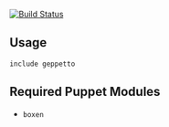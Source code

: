 [![Build Status](https://travis-ci.org/adamcrews/puppet-geppetto.png?branch=master)](https://travis-ci.org/adamcrews/puppet-geppetto)

## Usage

```puppet
include geppetto
```

## Required Puppet Modules

* `boxen`


